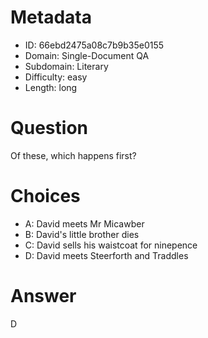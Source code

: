 # Metadata

- ID: 66ebd2475a08c7b9b35e0155
- Domain: Single-Document QA
- Subdomain: Literary
- Difficulty: easy
- Length: long

# Question

Of these, which happens first?

# Choices

- A: David meets Mr Micawber
- B: David's little brother dies
- C: David sells his waistcoat for ninepence
- D: David meets Steerforth and Traddles

# Answer

D
